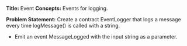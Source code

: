 **Title:** Event
**Concepts:** Events for logging.

**Problem Statement:**
Create a contract EventLogger that logs a message every time logMessage() is called with a string.

- Emit an event MessageLogged with the input string as a parameter.